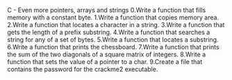 C - Even more pointers, arrays and strings
0.Write a function that fills memory with a constant byte.
1.Write a function that copies memory area.
2.Write a function that locates a character in a string.
3.Write a function that gets the length of a prefix substring.
4.Write a function that searches a string for any of a set of bytes.
5.Write a function that locates a substring.
6.Write a function that prints the chessboard.
7.Write a function that prints the sum of the two diagonals of a square matrix of integers.
8.Write a function that sets the value of a pointer to a char.
9.Create a file that contains the password for the crackme2 executable.
